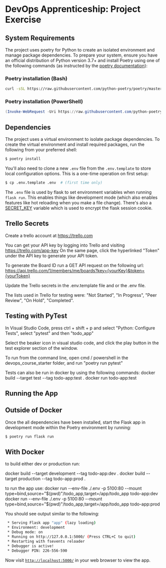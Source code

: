 # DevOps Apprenticeship: Project Exercise

## System Requirements

The project uses poetry for Python to create an isolated environment and manage package dependencies. To prepare your system, ensure you have an official distribution of Python version 3.7+ and install Poetry using one of the following commands (as instructed by the [poetry documentation](https://python-poetry.org/docs/#system-requirements)):

### Poetry installation (Bash)

```bash
curl -sSL https://raw.githubusercontent.com/python-poetry/poetry/master/install-poetry.py | python -
```

### Poetry installation (PowerShell)

```powershell
(Invoke-WebRequest -Uri https://raw.githubusercontent.com/python-poetry/poetry/master/install-poetry.py -UseBasicParsing).Content | python -
```

## Dependencies

The project uses a virtual environment to isolate package dependencies. To create the virtual environment and install required packages, run the following from your preferred shell:

```bash
$ poetry install
```

You'll also need to clone a new `.env` file from the `.env.template` to store local configuration options. This is a one-time operation on first setup:

```bash
$ cp .env.template .env  # (first time only)
```

The `.env` file is used by flask to set environment variables when running `flask run`. This enables things like development mode (which also enables features like hot reloading when you make a file change). There's also a [SECRET_KEY](https://flask.palletsprojects.com/en/1.1.x/config/#SECRET_KEY) variable which is used to encrypt the flask session cookie.

## Trello Secrets
Create a trello account at https://trello.com 

You can get your API key by logging into Trello and visiting https://trello.com/app-key
On the same page, click the hyperlinked "Token" under the API key to generate your API token.

To generate the Board ID run a GET API request on the following url: https://api.trello.com/1/members/me/boards?key={yourKey}&token={yourToken} 

Update the Trello secrets in the .env.template file and or the .env file.

The lists used in Trello for testing were: "Not Started", "In Progress", "Peer Review", "On Hold", "Completed".

## Testing with PyTest
In Visual Studio Code, press ctrl + shift + p and select "Python: Configure Tests", select "pytest" and then "todo_app"

Select the beaker icon in visual studio code, and click the play button in the test explorer section of the window.

To run from the command line, open cmd / powershell in the devops_course_starter folder, and run "poetry run pytest"

Tests can also be run in docker by using the following commands:
    docker build --target test --tag todo-app:test .
    docker run todo-app:test 

## Running the App
## Outside of Docker

Once the all dependencies have been installed, start the Flask app in development mode within the Poetry environment by running:
```bash
$ poetry run flask run
```

## With Docker
to build either dev or production run:

docker build --target development --tag todo-app:dev .
docker build --target production --tag todo-app:prod .

to run the app use:
docker run --env-file ./.env -p 5100:80 --mount type=bind,source="$(pwd)"/todo_app,target=/app/todo_app todo-app:dev
docker run --env-file ./.env -p 5100:80 --mount type=bind,source="$(pwd)"/todo_app,target=/app/todo_app todo-app:prod


You should see output similar to the following:
```bash
 * Serving Flask app "app" (lazy loading)
 * Environment: development
 * Debug mode: on
 * Running on http://127.0.0.1:5000/ (Press CTRL+C to quit)
 * Restarting with fsevents reloader
 * Debugger is active!
 * Debugger PIN: 226-556-590
```
Now visit [`http://localhost:5000/`](http://localhost:5000/) in your web browser to view the app.
